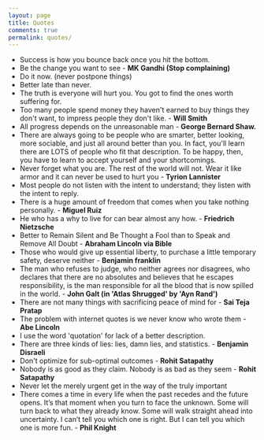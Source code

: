 ```yaml
---
layout: page
title: Quotes
comments: true
permalink: quotes/
---
```

- Success is how you bounce back once you hit the bottom.
- Be the change you want to see - **MK Gandhi (Stop complaining)**
- Do it now. (never postpone things)
- Better late than never.
- The truth is everyone will hurt you. You got to find the ones worth suffering for.
- Too many people spend money they haven't earned to buy things they don't want, to impress people they don't like. - **Will Smith**
- All progress depends on the unreasonable man - **George Bernard Shaw.**
- There are always going to be people who are smarter, better looking, more sociable, and just all around better than you. In fact, you'll learn there are LOTS of people who fit that description. To be happy, then, you have to learn to accept yourself and your shortcomings.
- Never forget what you are. The rest of the world will not. Wear it like armor and it can never be used to hurt you - **Tyrion Lannister**
- Most people do not listen with the intent to understand; they listen with the intent to reply.
- There is a huge amount of freedom that comes when you take nothing personally. - **Miguel Ruiz**
- He who has a why to live for can bear almost any how. - **Friedrich Nietzsche**
- Better to Remain Silent and Be Thought a Fool than to Speak and Remove All Doubt - **Abraham Lincoln via Bible**
- Those who would give up essential liberty, to purchase a little temporary safety, deserve neither - **Benjamin franklin**
- The man who refuses to judge, who neither agrees nor disagrees, who declares that there are no absolutes and believes that he escapes responsibility, is the man responsible for all the blood that is now spilled in the world. - **John Galt (in 'Atlas Shrugged' by 'Ayn Rand')**
- There are not many things with sacrificing peace of mind for - **Sai Teja Pratap**
- The problem with internet quotes is we never know who wrote them - **Abe Lincoln**
- I use the word 'quotation' for lack of a better description.
- There are three kinds of lies: lies, damn lies, and statistics. - **Benjamin Disraeli**
- Don't optimize for sub-optimal outcomes - **Rohit Satapathy**
- Nobody is as good as they claim. Nobody is as bad as they seem - **Rohit Satapathy**
- Never let the merely urgent get in the way of the truly important
- There comes a time in every life when the past recedes and the future opens. It’s that moment when you turn to face the unknown. Some will turn back to what they already know. Some will walk straight ahead into uncertainty. I can’t tell you which one is right. But I can tell you which one is more fun. - **Phil Knight**
